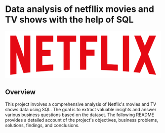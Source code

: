 # Data analysis of netfllix movies and TV shows with the help of SQL

![Netflix logo](https://github.com/TwinHarsh/netflix_data_analysis_SQL/blob/main/logo.png?raw=true)

## Overview
This project involves a comprehensive analysis of Netflix's movies and TV shows data using SQL. The goal is to extract valuable insights and answer various business questions based on the dataset. The following README provides a detailed account of the project's objectives, business problems, solutions, findings, and conclusions.
